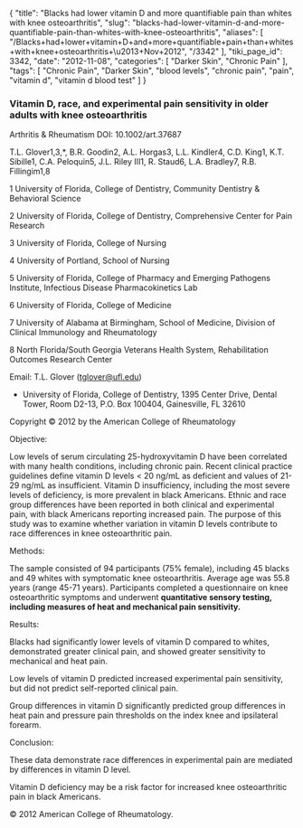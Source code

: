{
    "title": "Blacks had lower vitamin D and more quantifiable pain than whites with knee osteoarthritis",
    "slug": "blacks-had-lower-vitamin-d-and-more-quantifiable-pain-than-whites-with-knee-osteoarthritis",
    "aliases": [
        "/Blacks+had+lower+vitamin+D+and+more+quantifiable+pain+than+whites+with+knee+osteoarthritis+\u2013+Nov+2012",
        "/3342"
    ],
    "tiki_page_id": 3342,
    "date": "2012-11-08",
    "categories": [
        "Darker Skin",
        "Chronic Pain"
    ],
    "tags": [
        "Chronic Pain",
        "Darker Skin",
        "blood levels",
        "chronic pain",
        "pain",
        "vitamin d",
        "vitamin d blood test"
    ]
}


### Vitamin D, race, and experimental pain sensitivity in older adults with knee osteoarthritis

Arthritis & Rheumatism DOI: 10.1002/art.37687 

T.L. Glover1,3,*, B.R. Goodin2, A.L. Horgas3, L.L. Kindler4, C.D. King1, K.T. Sibille1, C.A. Peloquin5, J.L. Riley III1, R. Staud6, L.A. Bradley7, R.B. Fillingim1,8

1 University of Florida, College of Dentistry, Community Dentistry & Behavioral Science

2 University of Florida, College of Dentistry, Comprehensive Center for Pain Research

3 University of Florida, College of Nursing

4 University of Portland, School of Nursing

5 University of Florida, College of Pharmacy and Emerging Pathogens Institute, Infectious Disease Pharmacokinetics Lab

6 University of Florida, College of Medicine

7 University of Alabama at Birmingham, School of Medicine, Division of Clinical Immunology and Rheumatology

8 North Florida/South Georgia Veterans Health System, Rehabilitation Outcomes Research Center

Email: T.L. Glover (tglover@ufl.edu)

* University of Florida, College of Dentistry, 1395 Center Drive, Dental Tower, Room D2-13, P.O. Box 100404, Gainesville, FL 32610

Copyright © 2012 by the American College of Rheumatology

Objective:

Low levels of serum circulating 25-hydroxyvitamin D have been correlated with many health conditions, including chronic pain. Recent clinical practice guidelines define vitamin D levels < 20 ng/mL as deficient and values of 21-29 ng/mL as insufficient. Vitamin D insufficiency, including the most severe levels of deficiency, is more prevalent in black Americans. Ethnic and race group differences have been reported in both clinical and experimental pain, with black Americans reporting increased pain. The purpose of this study was to examine whether variation in vitamin D levels contribute to race differences in knee osteoarthritic pain.

Methods:

The sample consisted of 94 participants (75% female), including 45 blacks and 49 whites with symptomatic knee osteoarthritis. Average age was 55.8 years (range 45-71 years). Participants completed a questionnaire on knee osteoarthritic symptoms and underwent  **quantitative sensory testing, including measures of heat and mechanical pain sensitivity.** 

Results:

Blacks had significantly lower levels of vitamin D compared to whites, demonstrated greater clinical pain, and showed greater sensitivity to mechanical and heat pain. 

Low levels of vitamin D predicted increased experimental pain sensitivity, but did not predict self-reported clinical pain. 

Group differences in vitamin D significantly predicted group differences in heat pain and pressure pain thresholds on the index knee and ipsilateral forearm.

Conclusion:

These data demonstrate race differences in experimental pain are mediated by differences in vitamin D level. 

Vitamin D deficiency may be a risk factor for increased knee osteoarthritic pain in black Americans. 

© 2012 American College of Rheumatology.
